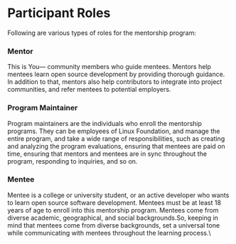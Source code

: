 # Participant Roles

Following are various types of roles for the mentorship program:

### **Mentor**

This is You— community members who guide mentees. Mentors help mentees learn open source development by providing thorough guidance. In addition to that, mentors also help contributors to integrate into project communities, and refer mentees to potential employers.

### **Program Maintainer**

Program maintainers are the individuals who enroll the mentorship programs. They can be employees of Linux Foundation, and manage the entire program, and take a wide range of responsibilities, such as creating and analyzing the program evaluations, ensuring that mentees are paid on time, ensuring that mentors and mentees are in sync throughout the program, responding to inquiries, and so on.

### **Mentee**

Mentee is a college or university student, or an active developer who wants to learn open source software development. Mentees must be at least 18 years of age to enroll into this mentorship program. Mentees come from diverse academic, geographical, and social backgrounds.So, keeping in mind that mentees come from diverse backgrounds, set a universal tone while communicating with mentees throughout the learning process.\\

